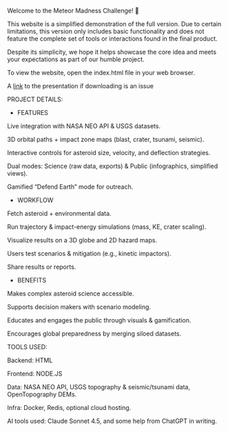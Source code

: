 
Welcome to the Meteor Madness Challenge! 🚀

This website is a simplified demonstration of the full version. Due to certain limitations, this version only includes basic functionality and does not feature the complete set of tools or interactions found in the final product.

Despite its simplicity, we hope it helps showcase the core idea and meets your expectations as part of our humble project.

To view the website, open the index.html file in your web browser.

A [link](https://jumpshare.com/s/zl04OIDkQlREXTzjr4R4)  to the presentation if downloading is an issue




PROJECT DETAILS:

- FEATURES

Live integration with NASA NEO API & USGS datasets.

3D orbital paths + impact zone maps (blast, crater, tsunami, seismic).

Interactive controls for asteroid size, velocity, and deflection strategies.

Dual modes: Science (raw data, exports) & Public (infographics, simplified views).

Gamified “Defend Earth” mode for outreach.

- WORKFLOW

Fetch asteroid + environmental data.

Run trajectory & impact-energy simulations (mass, KE, crater scaling).

Visualize results on a 3D globe and 2D hazard maps.

Users test scenarios & mitigation (e.g., kinetic impactors).

Share results or reports.

- BENEFITS

Makes complex asteroid science accessible.

Supports decision makers with scenario modeling.

Educates and engages the public through visuals & gamification.

Encourages global preparedness by merging siloed datasets.

TOOLS USED:

Backend: HTML

Frontend: NODE.JS

Data: NASA NEO API, USGS topography & seismic/tsunami data, OpenTopography DEMs.

Infra: Docker, Redis, optional cloud hosting.

AI tools used: Claude Sonnet 4.5, and some help from ChatGPT in writing.

